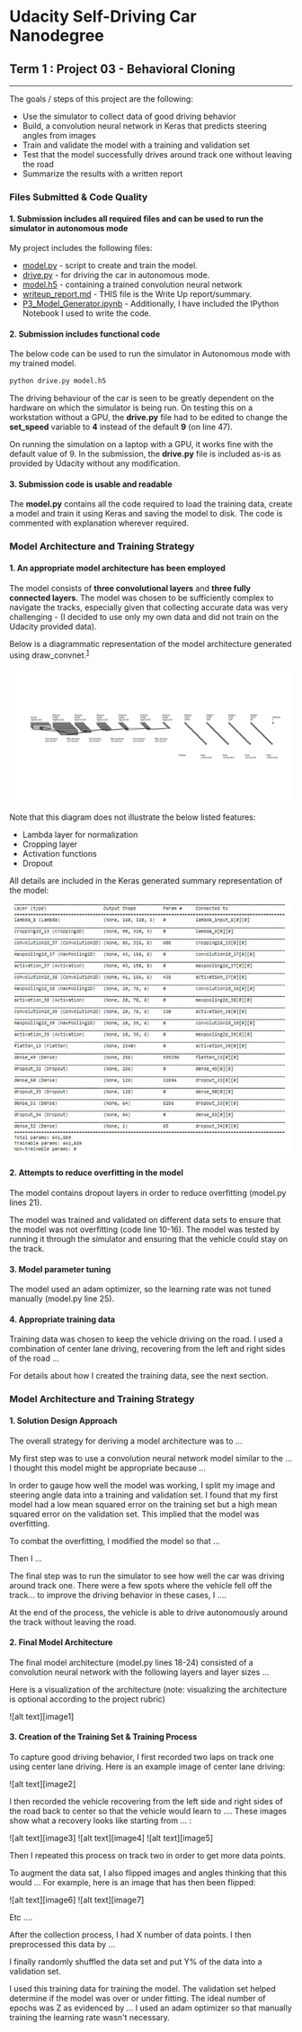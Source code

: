 # Udacity Self-Driving Car Nanodegree

## Term 1 : Project 03 - **Behavioral Cloning**

---

The goals / steps of this project are the following:
* Use the simulator to collect data of good driving behavior
* Build, a convolution neural network in Keras that predicts steering angles from images
* Train and validate the model with a training and validation set
* Test that the model successfully drives around track one without leaving the road
* Summarize the results with a written report


### Files Submitted & Code Quality

#### 1. Submission includes all required files and can be used to run the simulator in autonomous mode

My project includes the following files:
* [model.py](./model.py) - script to create and train the model.
* [drive.py](./drive.py) - for driving the car in autonomous mode.
* [model.h5](./model.h5) - containing a trained convolution neural network 
* [writeup_report.md](./writeup_report.md) - THIS file is the Write Up report/summary.
* [P3_Model_Generator.ipynb](./P3_Model_Generator.ipynb) - Additionally, I have included the IPython Notebook I used to write the code.

#### 2. Submission includes functional code
The below code can be used to run the simulator in Autonomous mode with my trained model.
```sh
python drive.py model.h5
```
The driving behaviour of the car is seen to be greatly dependent on the hardware on which the simulator is being run. On testing this on a workstation without a GPU, the **drive.py** file had to be edited to change the **set_speed** variable to **4** instead of the default **9** (on line 47).

On running the simulation on a laptop with a GPU, it works fine with the default value of 9. In the submission, the **drive.py** file is included as-is as provided by Udacity without any modification.

#### 3. Submission code is usable and readable

The **model.py** contains all the code required to load the training data, create a model and train it using Keras and saving the model to disk. The code is commented with explanation wherever required.

### Model Architecture and Training Strategy

#### 1. An appropriate model architecture has been employed

The model consists of **three convolutional layers** and **three fully connected layers**. The model was chosen to be sufficiently complex to navigate the tracks, especially given that collecting accurate data was very challenging - (I decided to use only my own data and did not train on the Udacity provided data).

Below is a diagrammatic representation of the model architecture generated using draw_convnet.<sup>[1](https://github.com/gwding/draw_convnet)

![model_summary](markdown_images/02_model_arch_diagram.png)

Note that this diagram does not illustrate the below listed features:
* Lambda layer for normalization
* Cropping layer
* Activation functions
* Dropout

All details are included in the Keras generated summary representation of the model:

![model_summary](markdown_images/01_model_summary.JPG)



#### 2. Attempts to reduce overfitting in the model

The model contains dropout layers in order to reduce overfitting (model.py lines 21). 

The model was trained and validated on different data sets to ensure that the model was not overfitting (code line 10-16). The model was tested by running it through the simulator and ensuring that the vehicle could stay on the track.

#### 3. Model parameter tuning

The model used an adam optimizer, so the learning rate was not tuned manually (model.py line 25).

#### 4. Appropriate training data

Training data was chosen to keep the vehicle driving on the road. I used a combination of center lane driving, recovering from the left and right sides of the road ... 

For details about how I created the training data, see the next section. 

### Model Architecture and Training Strategy

#### 1. Solution Design Approach

The overall strategy for deriving a model architecture was to ...

My first step was to use a convolution neural network model similar to the ... I thought this model might be appropriate because ...

In order to gauge how well the model was working, I split my image and steering angle data into a training and validation set. I found that my first model had a low mean squared error on the training set but a high mean squared error on the validation set. This implied that the model was overfitting. 

To combat the overfitting, I modified the model so that ...

Then I ... 

The final step was to run the simulator to see how well the car was driving around track one. There were a few spots where the vehicle fell off the track... to improve the driving behavior in these cases, I ....

At the end of the process, the vehicle is able to drive autonomously around the track without leaving the road.

#### 2. Final Model Architecture

The final model architecture (model.py lines 18-24) consisted of a convolution neural network with the following layers and layer sizes ...

Here is a visualization of the architecture (note: visualizing the architecture is optional according to the project rubric)

![alt text][image1]

#### 3. Creation of the Training Set & Training Process

To capture good driving behavior, I first recorded two laps on track one using center lane driving. Here is an example image of center lane driving:

![alt text][image2]

I then recorded the vehicle recovering from the left side and right sides of the road back to center so that the vehicle would learn to .... These images show what a recovery looks like starting from ... :

![alt text][image3]
![alt text][image4]
![alt text][image5]

Then I repeated this process on track two in order to get more data points.

To augment the data sat, I also flipped images and angles thinking that this would ... For example, here is an image that has then been flipped:

![alt text][image6]
![alt text][image7]

Etc ....

After the collection process, I had X number of data points. I then preprocessed this data by ...


I finally randomly shuffled the data set and put Y% of the data into a validation set. 

I used this training data for training the model. The validation set helped determine if the model was over or under fitting. The ideal number of epochs was Z as evidenced by ... I used an adam optimizer so that manually training the learning rate wasn't necessary.
